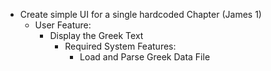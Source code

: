﻿- Create simple UI for a single hardcoded Chapter (James 1)
	- User Feature:
		- Display the Greek Text
			- Required System Features:
				- Load and Parse Greek Data File
		 